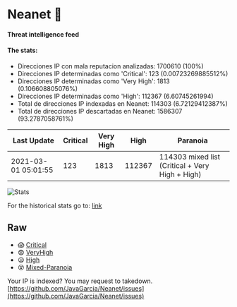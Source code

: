 # Neanet :hocho:
#### Threat intelligence feed
#### The stats:

- Direcciones IP con mala reputacion analizadas: 1700610 (100%)
- Direcciones IP determinadas como 'Critical':  123 (0.00723269885512%)
- Direcciones IP determinadas como 'Very High':  1813 (0.106608805076%)
- Direcciones IP determinadas como 'High':  112367 (6.60745261994)
- Total de direcciones IP indexadas en Neanet:  114303 (6.72129412387%)
- Total de direcciones IP descartadas en Neanet:  1586307 (93.2787058761%)

| Last Update | Critical | Very High | High | Paranoia |
| --- | --- | --- | --- | --- |
| 2021-03-01 05:01:55 | 123 | 1813 | 112367 | 114303 mixed list (Critical + Very High + High)|

![Stats](https://docs.google.com/spreadsheets/d/e/2PACX-1vSnaNMIXVabIpDJjufMlzH7poXnshF3mgd8Is1g9ytUEzVsP5my4Trn8f-xkoLLQ38xpL3HtmUexLo6/pubchart?oid=501124687&format=image)

For the historical stats go to: [link](/stats.csv)
## Raw
- :scream: [Critical](https://raw.githubusercontent.com/JavaGarcia/Neanet/master/blacklists/neanet_critical.txt)
- :fearful: [VeryHigh](https://raw.githubusercontent.com/JavaGarcia/Neanet/master/blacklists/neanet_veryHigh.txtt)
- :frowning: [High](https://raw.githubusercontent.com/JavaGarcia/Neanet/master/blacklists/neanet_high.txt)
- :dizzy_face: [Mixed-Paranoia](https://raw.githubusercontent.com/JavaGarcia/Neanet/master/blacklists/neanet_all.txt)


Your IP is indexed? You may request to takedown. [https://github.com/JavaGarcia/Neanet/issues](https://github.com/JavaGarcia/Neanet/issues)




























































































































































































































































































































































































































































































































































































































































































































































































































































































































































































































































































































































































































































































































































































































































































































































































































































































































































































































































































































































































































































































































































































































































































































































































































































































































































































































































































































































































































































































































































































































































































































































































































































































































































































































































































































































































































































































































































































































































































































































































































































































































































































































































































































































































































































































































































































































































































































